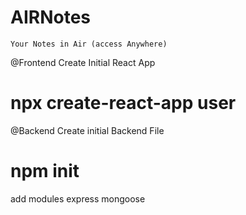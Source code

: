# AIRNotes
``Your Notes in Air (access Anywhere)``

@Frontend
Create Initial React App
# npx create-react-app user

@Backend
Create initial Backend File
# npm init
add modules express mongoose
